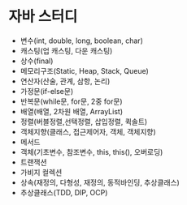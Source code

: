 # 자바 스터디

- 변수(int, double, long, boolean, char)
- 캐스팅(업 캐스팅, 다운 캐스팅)
- 상수(final)
- 메모리구조(Static, Heap, Stack, Queue)
- 연산자(산술, 관계, 삼항, 논리)
- 가정문(if-else문)
- 반복문(while문, for문, 2중 for문)
- 배열(배열, 2차원 배열, ArrayList)
- 정렬(버블정렬,선택정렬, 삽입정렬, 퀵솔트)
- 객체지향(클래스, 접근제어자, 객체, 객체지향)
- 메서드
- 객체(기초변수, 참조변수, this, this(), 오버로딩)
- 트랜잭션
- 가비지 컬렉션
- 상속(재정의, 다형성, 재정의, 동적바인딩, 추상클래스)
- 추상클래스(TDD, DIP, OCP)